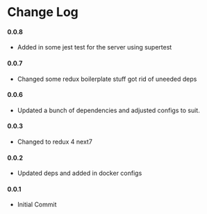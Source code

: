 # Change Log
#### 0.0.8

- Added in some jest test for the server using supertest
#### 0.0.7

- Changed some redux boilerplate stuff got rid of uneeded deps
#### 0.0.6

- Updated a bunch of dependencies and adjusted configs to suit.
#### 0.0.3

- Changed to redux 4 next7

#### 0.0.2

- Updated deps and added in docker configs

#### 0.0.1

- Initial Commit